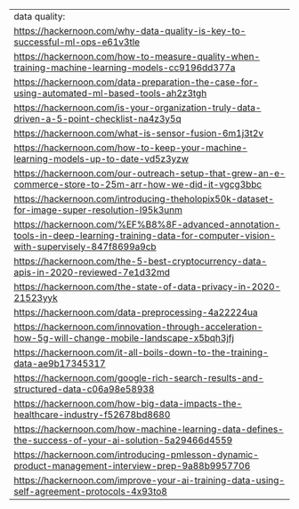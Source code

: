 
<table>
  <tr>
   <td>data quality:
   </td>
  </tr>
  <tr>
   <td><a href="https://hackernoon.com/why-data-quality-is-key-to-successful-ml-ops-e61v3tle">https://hackernoon.com/why-data-quality-is-key-to-successful-ml-ops-e61v3tle</a>
   </td>
  </tr>
  <tr>
   <td><a href="https://hackernoon.com/how-to-measure-quality-when-training-machine-learning-models-cc9196dd377a">https://hackernoon.com/how-to-measure-quality-when-training-machine-learning-models-cc9196dd377a</a>
   </td>
  </tr>
  <tr>
   <td><a href="https://hackernoon.com/data-preparation-the-case-for-using-automated-ml-based-tools-ah2z3tgh">https://hackernoon.com/data-preparation-the-case-for-using-automated-ml-based-tools-ah2z3tgh</a>
   </td>
  </tr>
  <tr>
   <td><a href="https://hackernoon.com/is-your-organization-truly-data-driven-a-5-point-checklist-na4z3y5q">https://hackernoon.com/is-your-organization-truly-data-driven-a-5-point-checklist-na4z3y5q</a>
   </td>
  </tr>
  <tr>
   <td><a href="https://hackernoon.com/what-is-sensor-fusion-6m1j3t2v">https://hackernoon.com/what-is-sensor-fusion-6m1j3t2v</a>
   </td>
  </tr>
  <tr>
   <td><a href="https://hackernoon.com/how-to-keep-your-machine-learning-models-up-to-date-vd5z3yzw">https://hackernoon.com/how-to-keep-your-machine-learning-models-up-to-date-vd5z3yzw</a>
   </td>
  </tr>
  <tr>
   <td><a href="https://hackernoon.com/our-outreach-setup-that-grew-an-e-commerce-store-to-25m-arr-how-we-did-it-vgcg3bbc">https://hackernoon.com/our-outreach-setup-that-grew-an-e-commerce-store-to-25m-arr-how-we-did-it-vgcg3bbc</a>
   </td>
  </tr>
  <tr>
   <td><a href="https://hackernoon.com/introducing-theholopix50k-dataset-for-image-super-resolution-l95k3unm">https://hackernoon.com/introducing-theholopix50k-dataset-for-image-super-resolution-l95k3unm</a>
   </td>
  </tr>
  <tr>
   <td><a href="https://hackernoon.com/%EF%B8%8F-advanced-annotation-tools-in-deep-learning-training-data-for-computer-vision-with-supervisely-847f8699a9cb">https://hackernoon.com/%EF%B8%8F-advanced-annotation-tools-in-deep-learning-training-data-for-computer-vision-with-supervisely-847f8699a9cb</a>
   </td>
  </tr>
  <tr>
   <td><a href="https://hackernoon.com/the-5-best-cryptocurrency-data-apis-in-2020-reviewed-7e1d32md">https://hackernoon.com/the-5-best-cryptocurrency-data-apis-in-2020-reviewed-7e1d32md</a>
   </td>
  </tr>
  <tr>
   <td><a href="https://hackernoon.com/the-state-of-data-privacy-in-2020-21523yyk">https://hackernoon.com/the-state-of-data-privacy-in-2020-21523yyk</a>
   </td>
  </tr>
  <tr>
   <td><a href="https://hackernoon.com/data-preprocessing-4a22224ua">https://hackernoon.com/data-preprocessing-4a22224ua</a>
   </td>
  </tr>
  <tr>
   <td><a href="https://hackernoon.com/innovation-through-acceleration-how-5g-will-change-mobile-landscape-x5bqh3jfj">https://hackernoon.com/innovation-through-acceleration-how-5g-will-change-mobile-landscape-x5bqh3jfj</a>
   </td>
  </tr>
  <tr>
   <td><a href="https://hackernoon.com/it-all-boils-down-to-the-training-data-ae9b17345317">https://hackernoon.com/it-all-boils-down-to-the-training-data-ae9b17345317</a>
   </td>
  </tr>
  <tr>
   <td><a href="https://hackernoon.com/google-rich-search-results-and-structured-data-c06a98e58938">https://hackernoon.com/google-rich-search-results-and-structured-data-c06a98e58938</a>
   </td>
  </tr>
  <tr>
   <td><a href="https://hackernoon.com/how-big-data-impacts-the-healthcare-industry-f52678bd8680">https://hackernoon.com/how-big-data-impacts-the-healthcare-industry-f52678bd8680</a>
   </td>
  </tr>
  <tr>
   <td><a href="https://hackernoon.com/how-machine-learning-data-defines-the-success-of-your-ai-solution-5a29466d4559">https://hackernoon.com/how-machine-learning-data-defines-the-success-of-your-ai-solution-5a29466d4559</a>
   </td>
  </tr>
  <tr>
   <td><a href="https://hackernoon.com/introducing-pmlesson-dynamic-product-management-interview-prep-9a88b9957706">https://hackernoon.com/introducing-pmlesson-dynamic-product-management-interview-prep-9a88b9957706</a>
   </td>
  </tr>
  <tr>
   <td><a href="https://hackernoon.com/improve-your-ai-training-data-using-self-agreement-protocols-4x93to8">https://hackernoon.com/improve-your-ai-training-data-using-self-agreement-protocols-4x93to8</a>
   </td>
  </tr>
</table>

